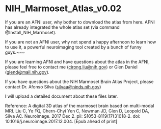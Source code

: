# NIH_Marmoset_Atlas_v0.02
If you are an AFNI user, why bother to download the atlas from here. AFNI has already integrated the whole atlas set (via command @Install_NIH_Marmoset). 

If you are not an AFNI user, why not spend a happy afternoon to learn how to use it, a powerful neuroimaging tool created by a bunch of funny guys.~~~

If you are learning AFNI and have questions about the atlas in the AFNI, please feel free to contact me (cirong.liu@nih.gov) or Glen Daniel (glend@mail.nih.gov).

If you have questions about the NIH Marmoset Brain Atlas Project, please contact Dr. Afonso Silva (silvaa@ninds.nih.gov)

I will upload a detailed document about these files later.

Reference:
A digital 3D atlas of the marmoset brain based on multi-modal MRI.
Liu C, Ye FQ, Chern-Chyi Yen C, Newman JD, Glen D, Leopold DA, Silva AC.
Neuroimage. 2017 Dec 2. pii: S1053-8119(17)31018-2. doi: 10.1016/j.neuroimage.2017.12.004. [Epub ahead of print]
